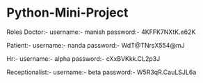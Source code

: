 # Python-Mini-Project

Roles
Doctor:-
username:- manish
password:- 4KFFK7NXtK.e62K

Patient:-
username:- nanda
password:- WdT@TNrsX554@mJ

Hr:-
username:- alpha
password:- cXxBVKkk.CL2p3J

Receptionalist:-
username:- beta
password:- W5R3qR.CauLSJL6a